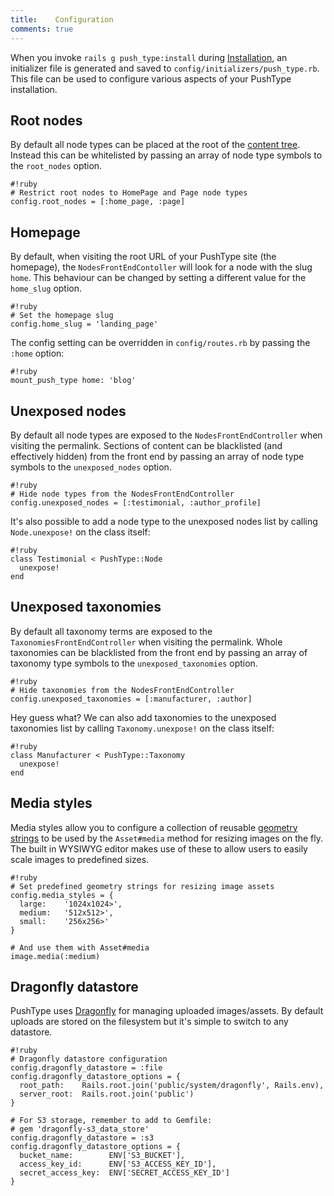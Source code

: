 ```yaml
---
title:    Configuration
comments: true
---
```


When you invoke `rails g push_type:install` during [Installation](/docs/installation), an initializer file is generated and saved to `config/initializers/push_type.rb`. This file can be used to configure various aspects of your PushType installation.

## Root nodes

By default all node types can be placed at the root of the [content tree](/docs/key-concepts#content-tree). Instead this can be whitelisted by passing an array of node type symbols to the `root_nodes` option.

    #!ruby
    # Restrict root nodes to HomePage and Page node types
    config.root_nodes = [:home_page, :page]

## Homepage

By default, when visiting the root URL of your PushType site (the homepage), the `NodesFrontEndContoller` will look for a node with the slug `home`. This behaviour can be changed by setting a different value for the `home_slug` option.

    #!ruby
    # Set the homepage slug
    config.home_slug = 'landing_page'

The config setting can be overridden in `config/routes.rb` by passing the `:home` option:

    #!ruby
    mount_push_type home: 'blog'

## Unexposed nodes

By default all node types are exposed to the `NodesFrontEndController` when visiting the permalink. Sections of content can be blacklisted (and effectively hidden) from the front end by passing an array of node type symbols to the `unexposed_nodes` option.

    #!ruby
    # Hide node types from the NodesFrontEndController
    config.unexposed_nodes = [:testimonial, :author_profile]

It's also possible to add a node type to the unexposed nodes list by calling `Node.unexpose!` on the class itself:

    #!ruby
    class Testimonial < PushType::Node
      unexpose!
    end

## Unexposed taxonomies

By default all taxonomy terms are exposed to the `TaxonomiesFrontEndController` when visiting the permalink. Whole taxonomies can be blacklisted from the front end by passing an array of taxonomy type symbols to the `unexposed_taxonomies` option.

    #!ruby
    # Hide taxonomies from the NodesFrontEndController
    config.unexposed_taxonomies = [:manufacturer, :author]

Hey guess what? We can also add taxonomies to the unexposed taxonomies list by calling `Taxonomy.unexpose!` on the class itself:

    #!ruby
    class Manufacturer < PushType::Taxonomy
      unexpose!
    end

## Media styles

Media styles allow you to configure a collection of reusable [geometry strings](http://markevans.github.io/dragonfly/imagemagick/#processors) to be used by the `Asset#media` method for resizing images on the fly. The built in WYSIWYG editor makes use of these to allow users to easily scale images to predefined sizes.

    #!ruby
    # Set predefined geometry strings for resizing image assets
    config.media_styles = {
      large:    '1024x1024>',
      medium:   '512x512>',
      small:    '256x256>'
    }

    # And use them with Asset#media
    image.media(:medium)

## Dragonfly datastore

PushType uses [Dragonfly](http://markevans.github.io/dragonfly/) for managing uploaded images/assets. By default uploads are stored on the filesystem but it's simple to switch to any datastore.

    #!ruby
    # Dragonfly datastore configuration
    config.dragonfly_datastore = :file
    config.dragonfly_datastore_options = {
      root_path:    Rails.root.join('public/system/dragonfly', Rails.env),
      server_root:  Rails.root.join('public')
    }
      
    # For S3 storage, remember to add to Gemfile:
    # gem 'dragonfly-s3_data_store'
    config.dragonfly_datastore = :s3
    config.dragonfly_datastore_options = {
      bucket_name:        ENV['S3_BUCKET'],
      access_key_id:      ENV['S3_ACCESS_KEY_ID'],
      secret_access_key:  ENV['SECRET_ACCESS_KEY_ID']
    }

